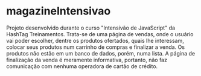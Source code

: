 # magazineIntensivao
Projeto desenvolvido durante o curso "Intensivão de JavaScript" da HashTag Treinamentos. Trata-se de uma página de vendas, onde o usuário vai poder escolher, dentre os produtos ofertados, quais lhe interessam,
colocar seus produtos num carrinho de compras e finalizar a venda. Os produtos não estão em um banco de dados, porém, numa lista. A página de finalização da venda é meramente informativa, portanto, não faz
comunicação com nenhuma operadora de cartão de crédito.
